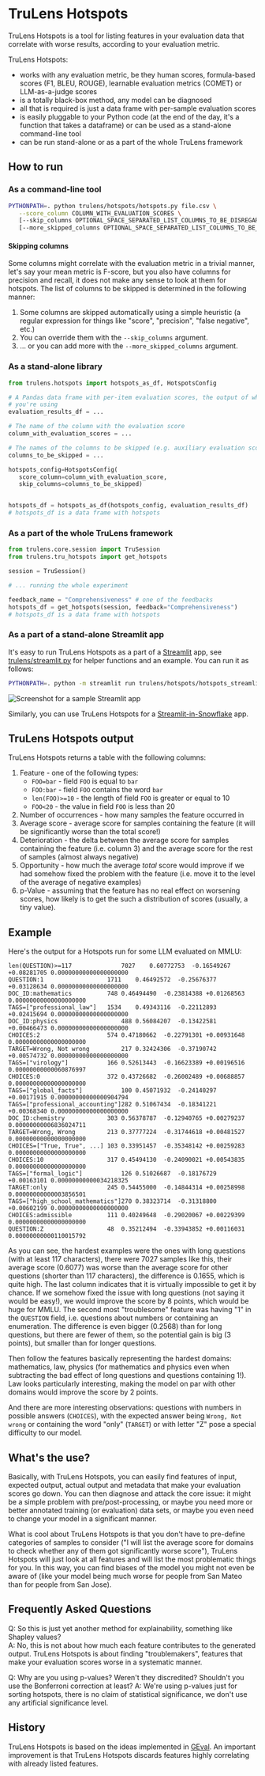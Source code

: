# TruLens Hotspots

TruLens Hotspots is a tool for listing features in your evaluation data that correlate with worse results, according to your evaluation metric.

TruLens Hotspots:

* works with any evaluation metric, be they human scores, formula-based scores (F1, BLEU, ROUGE), learnable evaluation metrics (COMET) or LLM-as-a-judge scores
* is a totally black-box method, any model can be diagnosed
* all that is required is just a data frame with per-sample evaluation scores
* is easily pluggable to your Python code (at the end of the day, it's a function that takes a dataframe) or can be used as a stand-alone command-line tool
* can be run stand-alone or as a part of the whole TruLens framework

## How to run

### As a command-line tool

```bash
PYTHONPATH=. python trulens/hotspots/hotspots.py file.csv \
   --score_column COLUMN_WITH_EVALUATION_SCORES \
   [--skip_columns OPTIONAL_SPACE_SEPARATED_LIST_COLUMNS_TO_BE_DISREGARDED] \
   [--more_skipped_columns OPTIONAL_SPACE_SEPARATED_LIST_COLUMNS_TO_BE_DISREGARDED]
```

#### Skipping columns

Some columns might correlate with the evaluation metric in a trivial manner, let's say your mean metric is F-score, but you also have columns for precision and recall, it does not make any sense to look at them for hotspots. The list of columns to be skipped is determined in the following manner:

1. Some columns are skipped automatically using a simple heuristic (a regular expression for things like "score", "precision", "false negative", etc.)
2. You can override them with the `--skip_columns` argument.
3. ... or you can add more with the `--more_skipped_columns` argument.

### As a stand-alone library

```python
from trulens.hotspots import hotspots_as_df, HotspotsConfig

# A Pandas data frame with per-item evaluation scores, the output of whatever evaluation process
# you're using
evaluation_results_df = ...

# The name of the column with the evaluation score
column_with_evaluation_scores = ...

# The names of the columns to be skipped (e.g. auxiliary evaluation scores)
columns_to_be_skipped = ...

hotspots_config=HotspotsConfig(
   score_column=column_with_evaluation_score,
   skip_columns=columns_to_be_skipped)


hotspots_df = hotspots_as_df(hotspots_config, evaluation_results_df)
# hotspots_df is a data frame with hotspots
```

### As a part of the whole TruLens framework

```python
from trulens.core.session import TruSession
from trulens.tru_hotspots import get_hotspots

session = TruSession()

# ... running the whole experiment

feedback_name = "Comprehensiveness" # one of the feedbacks
hotspots_df = get_hotspots(session, feedback="Comprehensiveness")
# hotspots_df is a data frame with hotspots
```

### As a part of a stand-alone Streamlit app

It's easy to run TruLens Hotspots as a part of a [Streamlit](https://streamlit.io/) app, see [trulens/streamlit.py](trulens/streamlit.py) for helper
functions and an example. You can run it as follows:

```bash
PYTHONPATH=. python -m streamlit run trulens/hotspots/hotspots_streamlit.py
```

![Screenshot for a sample Streamlit app](sample_screenshot.png)

Similarly, you can use TruLens Hotspots for a [Streamlit-in-Snowflake](https://www.snowflake.com/en/data-cloud/overview/streamlit-in-snowflake/) app.

## TruLens Hotspots output

TruLens Hotspots returns a table with the following columns:

1. Feature - one of the following types:
   * `FOO=bar` - field `FOO` is equal to `bar`
   * `FOO:bar` - field `FOO` contains the word `bar`
   * `len(FOO)>=10` - the length of field `FOO` is greater or equal to 10
   * `FOO<20` - the value in field `FOO` is less than 20
2. Number of occurrences - how many samples the feature occurred in
3. Average score - average score for samples containing the feature (it will be significantly worse than the total score!)
4. Deterioration - the delta between the average score for samples containing the feature (i.e. column 3) and the average score for the rest of samples (almost always negative)
5. Opportunity - how much the average _total_ score would improve if we had somehow fixed the problem with the feature (i.e. move it to the level of the average of negative examples)
6. p-Value - assuming that the feature has no real effect on worsening scores, how likely is to get the such a distribution of scores (usually, a tiny value).

## Example

Here's the output for a Hotspots run for some LLM evaluated on MMLU:

```
len(QUESTION)>=117              7027	0.60772753	-0.16549267	+0.08281705	0.00000000000000000000
QUESTION:1	                1711	0.46492572	-0.25676377	+0.03128634	0.00000000000000000000
DOC_ID:mathematics	        748	0.46494490	-0.23814388	+0.01268563	0.00000000000000000000
TAGS=["professional_law"]	1534	0.49343116	-0.22112893	+0.02415694	0.00000000000000000000
DOC_ID:physics	                488	0.56084207	-0.13422581	+0.00466473	0.00000000000000000000
CHOICES:2	                574	0.47180662	-0.22791301	+0.00931648	0.00000000000000000000
TARGET=Wrong, Not wrong	        217	0.32424306	-0.37190742	+0.00574732	0.00000000000000000000
TAGS=["virology"]	        166	0.52613443	-0.16623389	+0.00196516	0.00000000000060876997
CHOICES:0	                372	0.43726682	-0.26002489	+0.00688857	0.00000000000000000000
TAGS=["global_facts"]	        100	0.45071932	-0.24140297	+0.00171915	0.00000000000000904794
TAGS=["professional_accounting"]282	0.51067434	-0.18341221	+0.00368340	0.00000000000000000000
DOC_ID:chemistry	        303	0.56378787	-0.12940765	+0.00279237	0.00000000006836024711
TARGET=Wrong, Wrong	        213	0.37777224	-0.31744618	+0.00481527	0.00000000000000000000
CHOICES=["True, True", ...]	103	0.33951457	-0.35348142	+0.00259283	0.00000000000000000000
CHOICES:10	                317	0.45494130	-0.24090021	+0.00543835	0.00000000000000000000
TAGS=["formal_logic"]	        126	0.51026687	-0.18176729	+0.00163101	0.00000000000034218325
TARGET:only	                245	0.54455000	-0.14844314	+0.00258998	0.00000000000003856501
TAGS=["high_school_mathematics"]270	0.38323714	-0.31318800	+0.00602199	0.00000000000000000000
CHOICES:admissible	        111	0.40249648	-0.29020067	+0.00229399	0.00000000000000000000
QUESTION:Z	                48	0.35212494	-0.33943852	+0.00116031	0.00000000000110015792
```

As you can see, the hardest examples were the ones with long questions (with at least 117 characters), there were 7027 samples like this, their average score (0.6077) was worse than the average score for other questions (shorter than 117 characters), the difference is 0.1655, which is quite high. The last column indicates that it is virtually impossible to get it by chance. If we somehow fixed the issue with long questions (not saying it would be easy!), we would improve the score by 8 points, which would be huge for MMLU. The second most "troublesome" feature was having "1" in the `QUESTION` field, i.e. questions about numbers or containing an enumeration. The difference is even bigger (0.2568) than for long questions, but there are fewer of them, so the potential gain is big (3 points), but smaller than for longer questions.

Then follow the features basically representing the hardest domains: mathematics, law, physics (for mathematics and physics even when subtracting the bad effect of long questions and questions containing 1!). Law looks particularly interesting, making the model on par with other domains would improve the score by 2 points.

And there are more interesting observations: questions with numbers in possible answers (`CHOICES`), with the expected answer being `Wrong, Not wrong` or containing the word "only" (`TARGET`) or with letter "Z" pose a special difficulty to our model.

## What's the use?

Basically, with TruLens Hotspots, you can easily find features of input, expected output, actual output and metadata that make your evaluation scores go down. You can then diagnose and attack the core issue: it might be a simple problem with pre/post-processing, or maybe you need more or better annotated training (or evaluation) data sets, or maybe you even need to change your model in a significant manner.

What is cool about TruLens Hotspots is that you don't have to pre-define categories of samples to consider ("I will list the average score for domains to check whether any of them got significantly worse score"), TruLens Hotspots will just look at all features and will list the most problematic things for you. In this way, you can find biases of the model you might not even be aware of (like your model being much worse for people from San Mateo than for people from San Jose).


## Frequently Asked Questions

Q: So this is just yet another method for explainability, something like Shapley values?
<br>A: No, this is not about how much each feature contributes to the generated output. TruLens Hotspots is about finding "troublemakers", features that make your evaluation scores worse in a systematic manner.

Q: Why are you using p-values? Weren't they discredited? Shouldn't you use the Bonferroni correction at least?
A: We're using p-values just for sorting hotspots, there is no claim of statistical significance, we don't use any artificial significance level.

## History

TruLens Hotspots is based on the ideas implemented in [GEval](https://aclanthology.org/W19-4826/). An important improvement is that TruLens Hotspots discards features highly correlating with already listed features.
